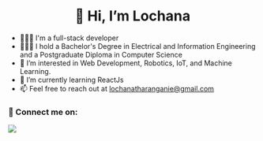 
  
  <h1 align="center"> 👋 Hi, I’m Lochana </h1>

- 👩🏻‍💻 I'm a full-stack developer
- 👩🏻‍🎓 I hold a Bachelor's Degree in Electrical and Information Engineering and a Postgraduate Diploma in Computer Science
- 👀 I’m interested in Web Development, Robotics, IoT, and Machine Learning.
- 🌱 I’m currently learning ReactJs
- 📫 Feel free to reach out at lochanatharanganie@gmail.com


<h3 align="left"> 🔗 Connect me on: </h3>
  <a href="https://www.linkedin.com/in/lochana-marasinghe/" target="_blank">
<img src="https://img.shields.io/badge/LinkedIn-0077B5?style=for-the-badge&logo=linkedin&logoColor=white" />
</a>
